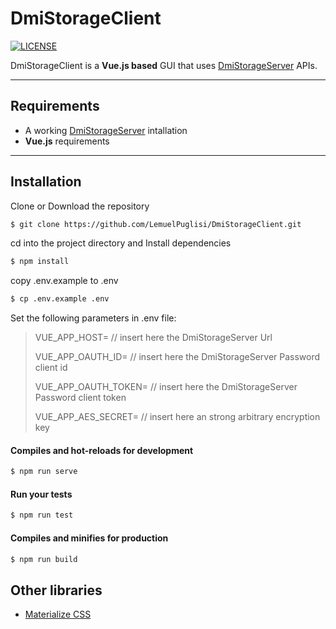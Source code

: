 # DmiStorageClient

[![LICENSE](https://img.shields.io/badge/license-Anti%20996-blue.svg)](https://github.com/996icu/996.ICU/blob/master/LICENSE)

DmiStorageClient is a **Vue.js based** GUI that uses [DmiStorageServer](https://github.com/LemuelPuglisi/DmiStorageServer)  APIs.

*****

## Requirements 

- A working [DmiStorageServer](https://github.com/LemuelPuglisi/DmiStorageServer) intallation
- **Vue.js** requirements 

*****

## Installation

Clone or Download the repository

```bash
$ git clone https://github.com/LemuelPuglisi/DmiStorageClient.git
```

cd into the project directory and Install dependencies

```bash
$ npm install
```

copy .env.example to .env 

```bash
$ cp .env.example .env
```

Set the following parameters in .env file: 

> VUE_APP_HOST= // insert here the DmiStorageServer Url 
>
> VUE_APP_OAUTH_ID= // insert here the DmiStorageServer Password client id
>
> VUE_APP_OAUTH_TOKEN= // insert here the DmiStorageServer Password client token
>
> VUE_APP_AES_SECRET= // insert here an strong arbitrary encryption key 



#### Compiles and hot-reloads for development 

```bash
$ npm run serve 
```

#### Run your tests 

```bash
$ npm run test
```

#### Compiles and minifies for production 

```bash
$ npm run build 
```



## Other libraries 

- [Materialize CSS](https://materializecss.com/)

   
